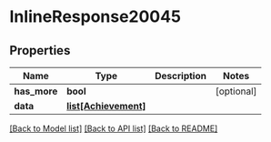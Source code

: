 # InlineResponse20045

## Properties
Name | Type | Description | Notes
------------ | ------------- | ------------- | -------------
**has_more** | **bool** |  | [optional] 
**data** | [**list[Achievement]**](Achievement.md) |  | 

[[Back to Model list]](../README.md#documentation-for-models) [[Back to API list]](../README.md#documentation-for-api-endpoints) [[Back to README]](../README.md)


